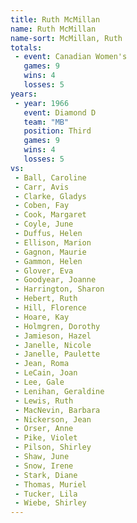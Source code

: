 ```yaml
---
title: Ruth McMillan
name: Ruth McMillan
name-sort: McMillan, Ruth
totals:
 - event: Canadian Women's
   games: 9
   wins: 4
   losses: 5
years:
 - year: 1966
   event: Diamond D
   team: "MB"
   position: Third
   games: 9
   wins: 4
   losses: 5
vs:
 - Ball, Caroline
 - Carr, Avis
 - Clarke, Gladys
 - Coben, Fay
 - Cook, Margaret
 - Coyle, June
 - Duffus, Helen
 - Ellison, Marion
 - Gagnon, Maurie
 - Gammon, Helen
 - Glover, Eva
 - Goodyear, Joanne
 - Harrington, Sharon
 - Hebert, Ruth
 - Hill, Florence
 - Hoare, Kay
 - Holmgren, Dorothy
 - Jamieson, Hazel
 - Janelle, Nicole
 - Janelle, Paulette
 - Jean, Roma
 - LeCain, Joan
 - Lee, Gale
 - Lenihan, Geraldine
 - Lewis, Ruth
 - MacNevin, Barbara
 - Nickerson, Jean
 - Orser, Anne
 - Pike, Violet
 - Pilson, Shirley
 - Shaw, June
 - Snow, Irene
 - Stark, Diane
 - Thomas, Muriel
 - Tucker, Lila
 - Wiebe, Shirley
---
```

